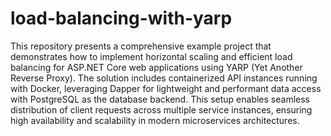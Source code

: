 # load-balancing-with-yarp
This repository presents a comprehensive example project that demonstrates how to implement horizontal scaling and efficient load balancing for ASP.NET Core web applications using YARP (Yet Another Reverse Proxy). The solution includes containerized API instances running with Docker, leveraging Dapper for lightweight and performant data access with PostgreSQL as the database backend. This setup enables seamless distribution of client requests across multiple service instances, ensuring high availability and scalability in modern microservices architectures.
